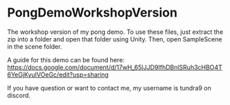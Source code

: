 # PongDemoWorkshopVersion
The workshop version of my pong demo. To use these files, just extract the zip into a folder and open that folder using Unity. Then, open SampleScene in the scene folder.

A guide for this demo can be found here: https://docs.google.com/document/d/17wH_65lJJD9IfhDBnlSRuh3cHBO4T6YeGjKyuIVOeGc/edit?usp=sharing

If you have question or want to contact me, my username is tundra9 on discord.
